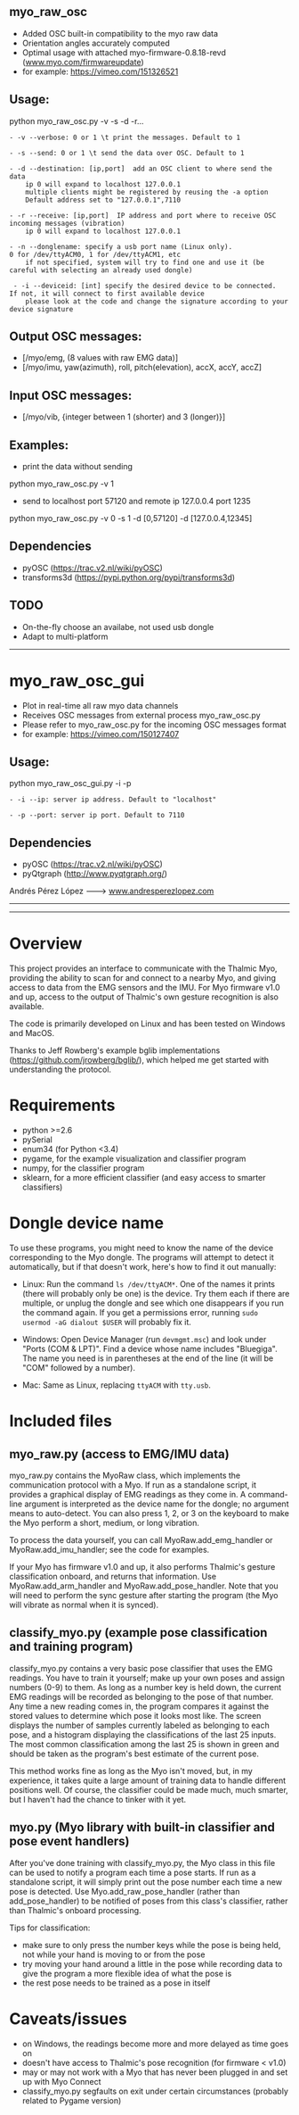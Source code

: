 ## myo_raw_osc

- Added OSC built-in compatibility to the myo raw data
- Orientation angles accurately computed 
- Optimal usage with attached myo-firmware-0.8.18-revd (www.myo.com/firmwareupdate)
- for example: https://vimeo.com/151326521

## Usage: 
python myo_raw_osc.py -v -s -d -r... 

    - -v --verbose: 0 or 1 \t print the messages. Default to 1

    - -s --send: 0 or 1 \t send the data over OSC. Default to 1

    - -d --destination: [ip,port]  add an OSC client to where send the data
        ip 0 will expand to localhost 127.0.0.1
        multiple clients might be registered by reusing the -a option
        Default address set to "127.0.0.1",7110

    - -r --receive: [ip,port]  IP address and port where to receive OSC incoming messages (vibration)
        ip 0 will expand to localhost 127.0.0.1 
        
    - -n --donglename: specify a usb port name (Linux only). 
	0 for /dev/ttyACM0, 1 for /dev/ttyACM1, etc
        if not specified, system will try to find one and use it (be careful with selecting an already used dongle)
        
     - -i --deviceid: [int] specify the desired device to be connected. 
	If not, it will connect to first available device
        please look at the code and change the signature according to your device signature


## Output OSC messages:
- [/myo/emg, (8 values with raw EMG data)]
- [/myo/imu, yaw(azimuth), roll, pitch(elevation), accX, accY, accZ]

## Input OSC messages:
- [/myo/vib, {integer between 1 (shorter) and 3 (longer)}]


## Examples:
- print the data without sending

python myo_raw_osc.py -v 1
- send to localhost port 57120 and remote ip 127.0.0.4 port 1235

python myo_raw_osc.py -v 0 -s 1 -d [0,57120] -d [127.0.0.4,12345]
        
  
## Dependencies
  - pyOSC (https://trac.v2.nl/wiki/pyOSC)
  - transforms3d (https://pypi.python.org/pypi/transforms3d)
  
## TODO
  - On-the-fly choose an availabe, not used usb dongle
  - Adapt to multi-platform

------------------------------------------------------------------------------

# myo_raw_osc_gui

- Plot in real-time all raw myo data channels
- Receives OSC messages from external process myo_raw_osc.py
- Please refer to myo_raw_osc.py for the incoming OSC messages format
- for example: https://vimeo.com/150127407

## Usage: 
python myo_raw_osc_gui.py -i -p

    - -i --ip: server ip address. Default to "localhost"

    - -p --port: server ip port. Default to 7110
 
## Dependencies
  - pyOSC (https://trac.v2.nl/wiki/pyOSC)
  - pyQtgraph (http://www.pyqtgraph.org/)

Andrés Pérez López ---> www.andresperezlopez.com

------------------------------------------------------------------------------
------------------------------------------------------------------------------
# Overview

This project provides an interface to communicate with the Thalmic Myo,
providing the ability to scan for and connect to a nearby Myo, and giving access
to data from the EMG sensors and the IMU. For Myo firmware v1.0 and up, access
to the output of Thalmic's own gesture recognition is also available.

The code is primarily developed on Linux and has been tested on Windows and
MacOS.

Thanks to Jeff Rowberg's example bglib implementations
(https://github.com/jrowberg/bglib/), which helped me get started with
understanding the protocol.


# Requirements

- python >=2.6
- pySerial
- enum34 (for Python <3.4)
- pygame, for the example visualization and classifier program
- numpy, for the classifier program
- sklearn, for a more efficient classifier (and easy access to smarter classifiers)


# Dongle device name

To use these programs, you might need to know the name of the device
corresponding to the Myo dongle. The programs will attempt to detect it
automatically, but if that doesn't work, here's how to find it out manually:

- Linux: Run the command `ls /dev/ttyACM*`. One of the names it prints (there
  will probably only be one) is the device. Try them each if there are multiple,
  or unplug the dongle and see which one disappears if you run the command
  again. If you get a permissions error, running `sudo usermod -aG dialout
  $USER` will probably fix it.

- Windows: Open Device Manager (run `devmgmt.msc`) and look under "Ports (COM &
  LPT)". Find a device whose name includes "Bluegiga". The name you need is in
  parentheses at the end of the line (it will be "COM" followed by a number).

- Mac: Same as Linux, replacing `ttyACM` with `tty.usb`.


# Included files

## myo_raw.py (access to EMG/IMU data)

myo_raw.py contains the MyoRaw class, which implements the communication
protocol with a Myo. If run as a standalone script, it provides a graphical
display of EMG readings as they come in. A command-line argument is interpreted
as the device name for the dongle; no argument means to auto-detect. You can
also press 1, 2, or 3 on the keyboard to make the Myo perform a short, medium,
or long vibration.

To process the data yourself, you can call MyoRaw.add_emg_handler or
MyoRaw.add_imu_handler; see the code for examples.

If your Myo has firmware v1.0 and up, it also performs Thalmic's gesture
classification onboard, and returns that information. Use MyoRaw.add_arm_handler
and MyoRaw.add_pose_handler. Note that you will need to perform the sync gesture
after starting the program (the Myo will vibrate as normal when it is synced).

## classify_myo.py (example pose classification and training program)

classify_myo.py contains a very basic pose classifier that uses the EMG
readings. You have to train it yourself; make up your own poses and assign
numbers (0-9) to them. As long as a number key is held down, the current EMG
readings will be recorded as belonging to the pose of that number. Any time a
new reading comes in, the program compares it against the stored values to
determine which pose it looks most like. The screen displays the number of
samples currently labeled as belonging to each pose, and a histogram displaying
the classifications of the last 25 inputs. The most common classification among
the last 25 is shown in green and should be taken as the program's best estimate
of the current pose.

This method works fine as long as the Myo isn't moved, but, in my experience, it
takes quite a large amount of training data to handle different positions
well. Of course, the classifier could be made much, much smarter, but I haven't
had the chance to tinker with it yet.

## myo.py (Myo library with built-in classifier and pose event handlers)

After you've done training with classify_myo.py, the Myo class in this file can
be used to notify a program each time a pose starts. If run as a standalone
script, it will simply print out the pose number each time a new pose is
detected. Use Myo.add_raw_pose_handler (rather than add_pose_handler) to be
notified of poses from this class's classifier, rather than Thalmic's onboard
processing.

Tips for classification:

- make sure to only press the number keys while the pose is being held, not
  while your hand is moving to or from the pose
- try moving your hand around a little in the pose while recording data to give
  the program a more flexible idea of what the pose is
- the rest pose needs to be trained as a pose in itself


# Caveats/issues

- on Windows, the readings become more and more delayed as time goes on
- doesn't have access to Thalmic's pose recognition (for firmware < v1.0)
- may or may not work with a Myo that has never been plugged in and set up with
  Myo Connect
- classify_myo.py segfaults on exit under certain circumstances (probably
  related to Pygame version)
